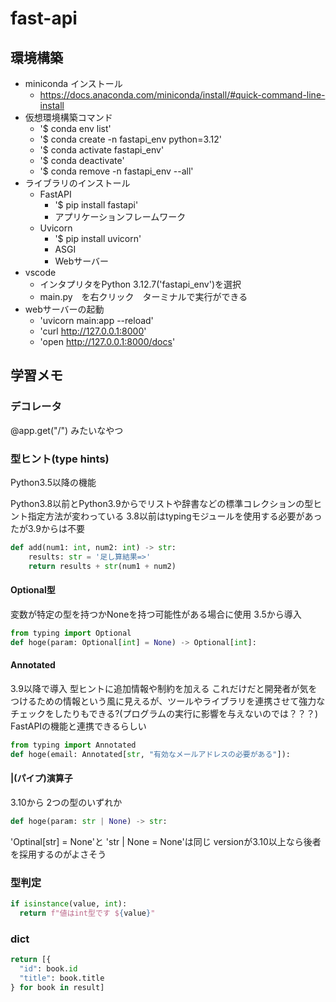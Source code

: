 # fast-api

## 環境構築
* miniconda インストール
  * https://docs.anaconda.com/miniconda/install/#quick-command-line-install
* 仮想環境構築コマンド
  * '$ conda env list'
  * '$ conda create -n fastapi_env python=3.12'
  * '$ conda activate fastapi_env'
  * '$ conda deactivate'
  * '$ conda remove  -n fastapi_env --all'
* ライブラリのインストール
  * FastAPI
    * '$ pip install fastapi'
    * アプリケーションフレームワーク
  * Uvicorn
    * '$ pip install uvicorn'
    * ASGI
    * Webサーバー 
* vscode
  * インタプリタをPython 3.12.7('fastapi_env')を選択
  * main.py　を右クリック　ターミナルで実行ができる
* webサーバーの起動
  * 'uvicorn main:app --reload'
  * 'curl http://127.0.0.1:8000'
  * 'open http://127.0.0.1:8000/docs'

## 学習メモ
### デコレータ
@app.get("/") みたいなやつ

### 型ヒント(type hints)
Python3.5以降の機能

Python3.8以前とPython3.9からでリストや辞書などの標準コレクションの型ヒント指定方法が変わっている
3.8以前はtypingモジュールを使用する必要があったが3.9からは不要

```python
def add(num1: int, num2: int) -> str:
    results: str = '足し算結果=>'
    return results + str(num1 + num2) 
```

#### Optional型
変数が特定の型を持つかNoneを持つ可能性がある場合に使用
3.5から導入

```python
from typing import Optional
def hoge(param: Optional[int] = None) -> Optional[int]:
```

#### Annotated
3.9以降で導入
型ヒントに追加情報や制約を加える
これだけだと開発者が気をつけるための情報という風に見えるが、ツールやライブラリを連携させて強力なチェックをしたりもできる?(プログラムの実行に影響を与えないのでは？？？) FastAPIの機能と連携できるらしい

```python
from typing import Annotated
def hoge(email: Annotated[str, "有効なメールアドレスの必要がある"]):
```

#### |(パイプ)演算子
3.10から
2つの型のいずれか

```python
def hoge(param: str | None) -> str:
```

'Optinal[str] = None'と 'str | None = None'は同じ
versionが3.10以上なら後者を採用するのがよさそう

### 型判定
```python
if isinstance(value, int):
  return f"値はint型です ${value}"
```

### dict
```python
return [{
  "id": book.id
  "title": book.title
} for book in result]
```
